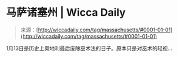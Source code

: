 <!--yml

category: 未分类

date: 2024-06-12 18:25:23

-->

# 马萨诸塞州 | Wicca Daily

> 来源：[http://wiccadaily.com/tag/massachusetts/#0001-01-01](http://wiccadaily.com/tag/massachusetts/#0001-01-01)

1月13日是历史上奥地利最后废除巫术法的日子。原本只是对巫术的轻视…
